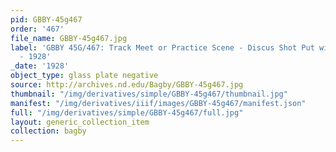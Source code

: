 ```yaml
---
pid: GBBY-45g467
order: '467'
file_name: GBBY-45g467.jpg
label: 'GBBY 45G/467: Track Meet or Practice Scene - Discus Shot Put with Edward McSweeney?
  - 1928'
_date: '1928'
object_type: glass plate negative
source: http://archives.nd.edu/Bagby/GBBY-45g467.jpg
thumbnail: "/img/derivatives/simple/GBBY-45g467/thumbnail.jpg"
manifest: "/img/derivatives/iiif/images/GBBY-45g467/manifest.json"
full: "/img/derivatives/simple/GBBY-45g467/full.jpg"
layout: generic_collection_item
collection: bagby
---
```

